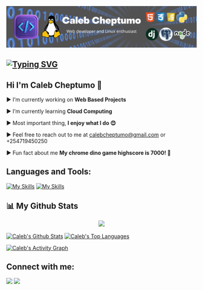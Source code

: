 ![](https://github.com/CalebCheptumo/calebcheptumo/blob/master/Caleb%20Cheptumo.png)

## [![Typing SVG](https://readme-typing-svg.herokuapp.com?lines=Web+developer+;Linux+Enthusiast;Learning+Cloud)](https://git.io/typing-svg)



## Hi I'm Caleb Cheptumo 👋

 ▶ I’m currently working on **Web Based Projects**

 ▶ I’m currently learning **Cloud Computing**

 ▶ Most important thing, **I enjoy what I do 😊**

 ▶ Feel free to reach out to me at calebcheptumo@gmail.com or +254719450250

 ▶ Fun fact about me **My chrome dino game highscore is 7000! 🙌**


 <h2 align="left">Languages and Tools:</h2>

[![My Skills](https://skillicons.dev/icons?i=html,css,js,tailwind,bootstrap,py,django,flutter,dart,nodejs,postgres,sqlite,mysql,mongodb)](https://skillicons.dev)
[![My Skills](https://skillicons.dev/icons?i=vscode,git,github,linux,androidstudio,aws,bash,cloudflare,emacs,firebase,heroku,jenkins,vim,wordpress)](https://skillicons.dev)

## 📊 My Github Stats


<p align="center">
    <a href="http://www.github.com/calebcheptmo"><img src="https://github-readme-streak-stats.herokuapp.com/?user=calebcheptumo&stroke=ffffff&background=0D1117&ring=5BCDEC&fire=5BCDEC&currStreakNum=ffffff&currStreakLabel=5BCDEC&sideNums=ffffff&sideLabels=ffffff&dates=ffffff&hide_border=true" /></a></p>

 <a href="https://github.com/calebcheptumo"><img alt="Caleb's Github Stats" src="https://github-readme-stats.vercel.app/api?username=calebcheptumo&show_icons=true&count_private=true&theme=react&hide_border=true&bg_color=0D1117" /></a>
  <a href="https://github.com/calebcheptumo"><img alt="Caleb's Top Languages" src="https://github-readme-stats.vercel.app/api/top-langs/?username=calebcheptumo&langs_count=8&count_private=true&layout=compact&theme=react&hide_border=true&bg_color=0D1117" width="300px"/></a>

<a href="https://github.com/calebcheptumo/github-readme-activity-graph"><img alt="Caleb's Activity Graph" src="https://activity-graph.herokuapp.com/graph?username=calebcheptumo&bg_color=0D1117&color=5BCDEC&line=5BCDEC&point=FFFFFF&hide_border=true" /><a>

<h2 align="left">Connect with me:</h2>
<p align="left">
<a href = "https://www.linkedin.com/in/calebcheptumo/"><img src="https://skillicons.dev/icons?i=linkedin" width="38px"/></a>
 <a href = "https://twitter.com/calebcheptumo"><img src="https://skillicons.dev/icons?i=twitter" width="38px"/></a>
</p>

